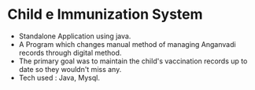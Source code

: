 # Child e Immunization System
  
  - Standalone Application using java.
  - A Program which changes manual method of managing Anganvadi records through digital method.
  - The primary goal was to maintain the child's vaccination records up to date so they wouldn't miss any.
  - Tech used : Java, Mysql.
